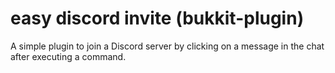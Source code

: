 # easy discord invite (bukkit-plugin)
A simple plugin to join a Discord server by clicking on a message in the chat after executing a command.
